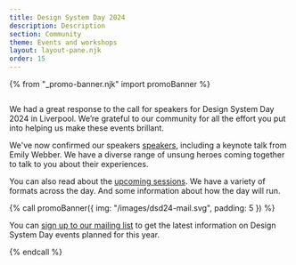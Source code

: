 ```yaml
---
title: Design System Day 2024
description: Description
section: Community
theme: Events and workshops
layout: layout-pane.njk
order: 15
---
```


{% from "_promo-banner.njk" import promoBanner %}

<img class="app-image--no-border govuk-!-margin-bottom-9" src="/images/dsd24-24.svg" alt="" role="presentation">

<p class="govuk-!-font-size-24">
We had a great response to the call for speakers for Design System Day 2024 in Liverpool. We’re grateful to our community for all the effort you put into helping us make these events brillant.  
</p>

We've now confirmed our speakers [speakers](/community/design-system-day-2024/speaker-information), including a keynote talk from Emily Webber. We have a diverse range of unsung heroes coming together to talk to you about their experiences.

You can also read about the [upcoming sessions](/community/design-system-day-2024/session-information). We have a variety of formats across the day. And some information about how the day will run.

{% call promoBanner({
  img: "/images/dsd24-mail.svg",
  padding: 5
}) %}

  <p>
    You can <a class="govuk-link" href="https://mailchi.mp/707ce8dec373/get-updated-by-email-govuk-design-system">sign up to our mailing list</a> to get the latest information on Design System Day events planned for this year.
  </p>
{% endcall %}
